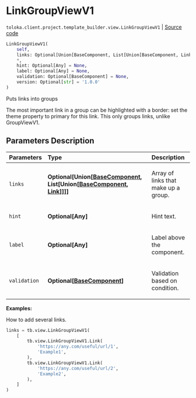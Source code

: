 # LinkGroupViewV1
`toloka.client.project.template_builder.view.LinkGroupViewV1` | [Source code](https://github.com/Toloka/toloka-kit/blob/v0.1.25/src/client/project/template_builder/view.py#L299)

```python
LinkGroupViewV1(
    self,
    links: Optional[Union[BaseComponent, List[Union[BaseComponent, Link]]]] = None,
    *,
    hint: Optional[Any] = None,
    label: Optional[Any] = None,
    validation: Optional[BaseComponent] = None,
    version: Optional[str] = '1.0.0'
)
```

Puts links into groups


The most important link in a group can be highlighted with a border: set the theme property to primary for this link.
This only groups links, unlike GroupViewV1.

## Parameters Description

| Parameters | Type | Description |
| :----------| :----| :-----------|
`links`|**Optional\[Union\[[BaseComponent](toloka.client.project.template_builder.base.BaseComponent.md), List\[Union\[[BaseComponent](toloka.client.project.template_builder.base.BaseComponent.md), [Link](toloka.client.project.template_builder.view.LinkGroupViewV1.Link.md)\]\]\]\]**|<p>Array of links that make up a group.</p>
`hint`|**Optional\[Any\]**|<p>Hint text.</p>
`label`|**Optional\[Any\]**|<p>Label above the component.</p>
`validation`|**Optional\[[BaseComponent](toloka.client.project.template_builder.base.BaseComponent.md)\]**|<p>Validation based on condition.</p>

**Examples:**

How to add several links.

```python
links = tb.view.LinkGroupViewV1(
    [
        tb.view.LinkGroupViewV1.Link(
            'https://any.com/useful/url/1',
            'Example1',
        ),
        tb.view.LinkGroupViewV1.Link(
            'https://any.com/useful/url/2',
            'Example2',
        ),
    ]
)
```
